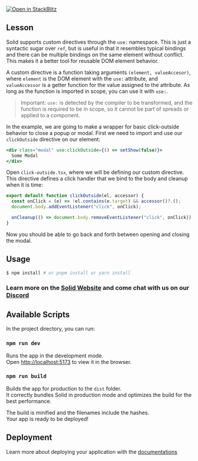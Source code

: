 [![Open in StackBlitz](https://developer.stackblitz.com/img/open_in_stackblitz.svg)](https://stackblitz.com/github/edivados/solid-tutorials/tree/main/tutorials/bindings_directives?file=src/style.css,src/click-outside.jsx,src/main.jsx)

## Lesson

Solid supports custom directives through the `use:` namespace. This is just a syntactic sugar over `ref`, but is useful in that it resembles typical bindings and there can be multiple bindings on the same element without conflict. This makes it a better tool for reusable DOM element behavior.

A custom directive is a function taking arguments `(element, valueAccesor)`, where `element` is the DOM element with the `use:` attribute, and `valueAccessor` is a getter function for the value assigned to the attribute. As long as the function is imported in scope, you can use it with `use:`.

> Important: `use:` is detected by the compiler to be transformed, and the function is required to be in scope, so it cannot be part of spreads or applied to a component.

In the example, we are going to make a wrapper for basic click-outside behavior to close a popup or modal. First we need to import and use our `clickOutside` directive on our element:

```jsx
<div class="modal" use:clickOutside={() => setShow(false)}>
  Some Modal
</div>
```

Open `click-outside.tsx`, where we will be defining our custom directive. This directive defines a click handler that we bind to the body and cleanup when it is time:

```jsx
export default function clickOutside(el, accessor) {
  const onClick = (e) => !el.contains(e.target) && accessor()?.();
  document.body.addEventListener("click", onClick);

  onCleanup(() => document.body.removeEventListener("click", onClick));
}
```

Now you should be able to go back and forth between opening and closing the modal.


## Usage

```bash
$ npm install # or pnpm install or yarn install
```

### Learn more on the [Solid Website](https://solidjs.com) and come chat with us on our [Discord](https://discord.com/invite/solidjs)

## Available Scripts

In the project directory, you can run:

### `npm run dev`

Runs the app in the development mode.<br>
Open [http://localhost:5173](http://localhost:5173) to view it in the browser.

### `npm run build`

Builds the app for production to the `dist` folder.<br>
It correctly bundles Solid in production mode and optimizes the build for the best performance.

The build is minified and the filenames include the hashes.<br>
Your app is ready to be deployed!

## Deployment

Learn more about deploying your application with the [documentations](https://vitejs.dev/guide/static-deploy.html)
